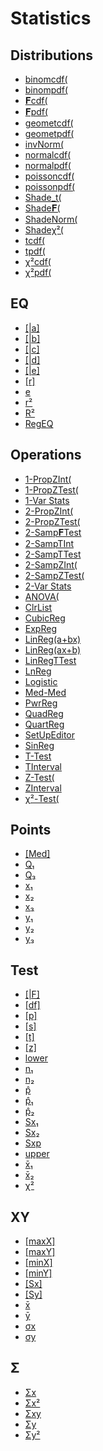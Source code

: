 # Statistics


## Distributions

 * <a href="../tokens/binomcdf(.md" title="0xBB16">binomcdf(</a>
 * <a href="../tokens/binompdf(.md" title="0xBB15">binompdf(</a>
 * <a href="../tokens/𝐅cdf(.md" title="0xBB14">𝐅cdf(</a>
 * <a href="../tokens/𝐅pdf(.md" title="0xBB1E">𝐅pdf(</a>
 * <a href="../tokens/geometcdf(.md" title="0xBB1A">geometcdf(</a>
 * <a href="../tokens/geometpdf(.md" title="0xBB19">geometpdf(</a>
 * <a href="../tokens/invNorm(.md" title="0xBB11">invNorm(</a>
 * <a href="../tokens/normalcdf(.md" title="0xBB10">normalcdf(</a>
 * <a href="../tokens/normalpdf(.md" title="0xBB1B">normalpdf(</a>
 * <a href="../tokens/poissoncdf(.md" title="0xBB18">poissoncdf(</a>
 * <a href="../tokens/poissonpdf(.md" title="0xBB17">poissonpdf(</a>
 * <a href="../tokens/Shade_t(.md" title="0xBB36">Shade_t(</a>
 * <a href="../tokens/Shade𝐅(.md" title="0xBB38">Shade𝐅(</a>
 * <a href="../tokens/ShadeNorm(.md" title="0xBB35">ShadeNorm(</a>
 * <a href="../tokens/Shadeχ²(.md" title="0xBB37">Shadeχ²(</a>
 * <a href="../tokens/tcdf(.md" title="0xBB12">tcdf(</a>
 * <a href="../tokens/tpdf(.md" title="0xBB1C">tpdf(</a>
 * <a href="../tokens/χ²cdf(.md" title="0xBB13">χ²cdf(</a>
 * <a href="../tokens/χ²pdf(.md" title="0xBB1D">χ²pdf(</a>

## EQ

 * <a href="../tokens/[a].md" title="0x6216">[|a]</a>
 * <a href="../tokens/[b].md" title="0x6217">[|b]</a>
 * <a href="../tokens/[c].md" title="0x6218">[|c]</a>
 * <a href="../tokens/[d].md" title="0x6219">[|d]</a>
 * <a href="../tokens/[e].md" title="0x621A">[|e]</a>
 * <a href="../tokens/[r].md" title="0x6212">[r]</a>
 * <a href="../tokens/e.md" title="0xBBB4">e</a>
 * <a href="../tokens/r².md" title="0x6235">r²</a>
 * <a href="../tokens/R².md" title="0x6236">R²</a>
 * <a href="../tokens/RegEQ.md" title="0x6201">RegEQ</a>

## Operations

 * <a href="../tokens/1-PropZInt(.md" title="0xBB43">1-PropZInt(</a>
 * <a href="../tokens/1-PropZTest(.md" title="0xBB3E">1-PropZTest(</a>
 * <a href="../tokens/1-Var Stats.md" title="0xF2">1-Var Stats </a>
 * <a href="../tokens/2-PropZInt(.md" title="0xBB44">2-PropZInt(</a>
 * <a href="../tokens/2-PropZTest(.md" title="0xBB3F">2-PropZTest(</a>
 * <a href="../tokens/2-Samp𝐅Test.md" title="0xBB47">2-Samp𝐅Test </a>
 * <a href="../tokens/2-SampTInt.md" title="0xBB49">2-SampTInt </a>
 * <a href="../tokens/2-SampTTest.md" title="0xBB46">2-SampTTest </a>
 * <a href="../tokens/2-SampZInt(.md" title="0xBB42">2-SampZInt(</a>
 * <a href="../tokens/2-SampZTest(.md" title="0xBB3D">2-SampZTest(</a>
 * <a href="../tokens/2-Var Stats.md" title="0xF3">2-Var Stats </a>
 * <a href="../tokens/ANOVA(.md" title="0xBB59">ANOVA(</a>
 * <a href="../tokens/ClrList.md" title="0xFA">ClrList </a>
 * <a href="../tokens/CubicReg.md" title="0x2E">CubicReg </a>
 * <a href="../tokens/ExpReg.md" title="0xF5">ExpReg </a>
 * <a href="../tokens/LinReg(a+bx).md" title="0xF4">LinReg(a+bx) </a>
 * <a href="../tokens/LinReg(ax+b).md" title="0xFF">LinReg(ax+b) </a>
 * <a href="../tokens/LinRegTTest.md" title="0xBB34">LinRegTTest </a>
 * <a href="../tokens/LnReg.md" title="0xF6">LnReg </a>
 * <a href="../tokens/Logistic.md" title="0xBB33">Logistic </a>
 * <a href="../tokens/Med-Med.md" title="0xF8">Med-Med </a>
 * <a href="../tokens/PwrReg.md" title="0xF7">PwrReg </a>
 * <a href="../tokens/QuadReg.md" title="0xF9">QuadReg </a>
 * <a href="../tokens/QuartReg.md" title="0x2F">QuartReg </a>
 * <a href="../tokens/SetUpEditor.md" title="0xBB4A">SetUpEditor </a>
 * <a href="../tokens/SinReg.md" title="0xBB32">SinReg </a>
 * <a href="../tokens/T-Test.md" title="0xBB3C">T-Test </a>
 * <a href="../tokens/TInterval.md" title="0xBB48">TInterval </a>
 * <a href="../tokens/Z-Test(.md" title="0xBB3B">Z-Test(</a>
 * <a href="../tokens/ZInterval.md" title="0xBB41">ZInterval </a>
 * <a href="../tokens/χ²-Test(.md" title="0xBB40">χ²-Test(</a>

## Points

 * <a href="../tokens/[Med].md" title="0x6213">[Med]</a>
 * <a href="../tokens/Q₁.md" title="0x6214">Q₁</a>
 * <a href="../tokens/Q₃.md" title="0x6215">Q₃</a>
 * <a href="../tokens/x₁.md" title="0x621B">x₁</a>
 * <a href="../tokens/x₂.md" title="0x621C">x₂</a>
 * <a href="../tokens/x₃.md" title="0x621D">x₃</a>
 * <a href="../tokens/y₁.md" title="0x621E">y₁</a>
 * <a href="../tokens/y₂.md" title="0x621F">y₂</a>
 * <a href="../tokens/y₃.md" title="0x6220">y₃</a>

## Test

 * <a href="../tokens/[F].md" title="0x6226">[|F]</a>
 * <a href="../tokens/[df].md" title="0x6227">[df]</a>
 * <a href="../tokens/[p].md" title="0x6222">[p]</a>
 * <a href="../tokens/[s].md" title="0x6234">[s]</a>
 * <a href="../tokens/[t].md" title="0x6224">[t]</a>
 * <a href="../tokens/[z].md" title="0x6223">[z]</a>
 * <a href="../tokens/lower.md" title="0x6232">lower</a>
 * <a href="../tokens/n₁.md" title="0x622D">n₁</a>
 * <a href="../tokens/n₂.md" title="0x6230">n₂</a>
 * <a href="../tokens/p̂.md" title="0x6228">p̂</a>
 * <a href="../tokens/p̂₁.md" title="0x6229">p̂₁</a>
 * <a href="../tokens/p̂₂.md" title="0x622A">p̂₂</a>
 * <a href="../tokens/Sx₁.md" title="0x622C">Sx₁</a>
 * <a href="../tokens/Sx₂.md" title="0x622F">Sx₂</a>
 * <a href="../tokens/Sxp.md" title="0x6231">Sxp</a>
 * <a href="../tokens/upper.md" title="0x6233">upper</a>
 * <a href="../tokens/x̄₁.md" title="0x622B">x̄₁</a>
 * <a href="../tokens/x̄₂.md" title="0x622E">x̄₂</a>
 * <a href="../tokens/χ².md" title="0x6225">χ²</a>

## XY

 * <a href="../tokens/[maxX].md" title="0x6209">[maxX]</a>
 * <a href="../tokens/[maxY].md" title="0x620B">[maxY]</a>
 * <a href="../tokens/[minX].md" title="0x6208">[minX]</a>
 * <a href="../tokens/[minY].md" title="0x620A">[minY]</a>
 * <a href="../tokens/[Sx].md" title="0x6206">[Sx]</a>
 * <a href="../tokens/[Sy].md" title="0x620F">[Sy]</a>
 * <a href="../tokens/x̄.md" title="0x6203">x̄</a>
 * <a href="../tokens/ȳ.md" title="0x620C">ȳ</a>
 * <a href="../tokens/σx.md" title="0x6207">σx</a>
 * <a href="../tokens/σy.md" title="0x6210">σy</a>

## Σ

 * <a href="../tokens/Σx.md" title="0x6204">Σx</a>
 * <a href="../tokens/Σx².md" title="0x6205">Σx²</a>
 * <a href="../tokens/Σxy.md" title="0x6211">Σxy</a>
 * <a href="../tokens/Σy.md" title="0x620D">Σy</a>
 * <a href="../tokens/Σy².md" title="0x620E">Σy²</a>

